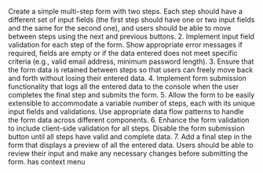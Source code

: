 Create a simple multi-step form with two steps. Each step should have a different set of input fields (the first step should have one or two input fields and the same for the second one), and users should be able to move between steps using the next and previous buttons.
2. Implement input field validation for each step of the form. Show appropriate error messages if required, fields are empty or if the data entered does not meet specific criteria (e.g., valid email address, minimum password length).
3. Ensure that the form data is retained between steps so that users can freely move back and forth without losing their entered data.
4. Implement form submission functionality that logs all the entered data to the console when the user completes the final step and submits the form.
5. Allow the form to be easily extensible to accommodate a variable number of steps, each with its unique input fields and validations. Use appropriate data flow patterns to handle the form data across different components.
6. Enhance the form validation to include client-side validation for all steps. Disable the form submission button until all steps have valid and complete data.
7. Add a final step in the form that displays a preview of all the entered data. Users should be able to review their input and make any necessary changes before submitting the form.
has context menu